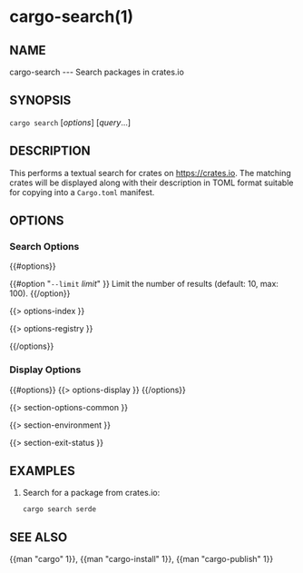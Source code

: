 # cargo-search(1)

## NAME

cargo-search --- Search packages in crates.io

## SYNOPSIS

`cargo search` [_options_] [_query_...]

## DESCRIPTION

This performs a textual search for crates on <https://crates.io>. The matching
crates will be displayed along with their description in TOML format suitable
for copying into a `Cargo.toml` manifest.

## OPTIONS

### Search Options

{{#options}}

{{#option "`--limit` _limit_" }}
Limit the number of results (default: 10, max: 100).
{{/option}}

{{> options-index }}

{{> options-registry }}

{{/options}}

### Display Options

{{#options}}
{{> options-display }}
{{/options}}

{{> section-options-common }}

{{> section-environment }}

{{> section-exit-status }}

## EXAMPLES

1. Search for a package from crates.io:

       cargo search serde

## SEE ALSO
{{man "cargo" 1}}, {{man "cargo-install" 1}}, {{man "cargo-publish" 1}}
